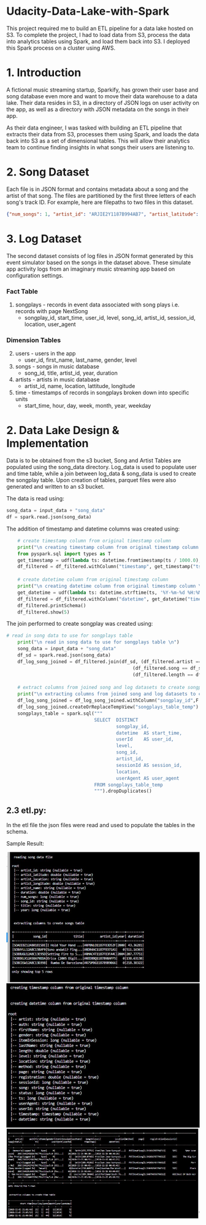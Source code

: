 # Udacity-Data-Lake-with-Spark
This project required me to build an ETL pipeline for a data lake hosted on S3. To complete the project, I had to load data from S3, process the data into analytics tables using Spark, and load them back into S3. I deployed this Spark process on a cluster using AWS.

# 1. Introduction

A fictional music streaming startup, Sparkify, has grown their user base and song database even more and want to move their data warehouse to a data lake. Their data resides in S3, in a directory of JSON logs on user activity on the app, as well as a directory with JSON metadata on the songs in their app.

As their data engineer, I was tasked with building an ETL pipeline that extracts their data from S3, processes them using Spark, and loads the data back into S3 as a set of dimensional tables. This will allow their analytics team to continue finding insights in what songs their users are listening to.

# 2. Song Dataset

Each file is in JSON format and contains metadata about a song and the artist of that song. The files are partitioned by the first three letters of each song's track ID. For example, here are filepaths to two files in this dataset.
  ```json
  {"num_songs": 1, "artist_id": "ARJIE2Y1187B994AB7", "artist_latitude": null, "artist_longitude": null, "artist_location": "", "artist_name": "Line Renaud", "song_id": "SOUPIRU12A6D4FA1E1", "title": "Der Kleine Dompfaff", "duration": 152.92036, "year": 0}
  ```
# 3. Log Dataset

The second dataset consists of log files in JSON format generated by this event simulator based on the songs in the dataset above. These simulate app activity logs from an imaginary music streaming app based on configuration settings.

### Fact Table
1. songplays - records in event data associated with song plays i.e. records with page NextSong
    * songplay_id, start_time, user_id, level, song_id, artist_id, session_id, location, user_agent
### Dimension Tables
2. users - users in the app
    * user_id, first_name, last_name, gender, level
3. songs - songs in music database
    * song_id, title, artist_id, year, duration
4. artists - artists in music database
    * artist_id, name, location, lattitude, longitude
5. time - timestamps of records in songplays broken down into specific units
    * start_time, hour, day, week, month, year, weekday


# 2. Data Lake Design & Implementation
Data is to be obtained from the s3 bucket, Song and Artist Tables are populated using the song_data directory.
Log_data is used to populate user and time table, while a join between log_data & song_data is used to create the songplay table.
Upon creation of tables, parquet files were also generated and written to an s3 bucket.


The data is read using:
``` python
song_data = input_data + "song_data"
df = spark.read.json(song_data)
```

The addition of timestamp and datetime columns was created using:
``` python
    # create timestamp column from original timestamp column
    print("\n creating timestamp column from original timestamp column \n")
    from pyspark.sql import types as T
    get_timestamp = udf(lambda ts: datetime.fromtimestamp(ts / 1000.0), T.TimestampType())
    df_filtered = df_filtered.withColumn("timestamp", get_timestamp("ts"))
    
    # create datetime column from original timestamp column
    print("\n creating datetime column from original timestamp column \n")
    get_datetime = udf(lambda ts: datetime.strftime(ts, '%Y-%m-%d %H:%M:%S'))
    df_filtered = df_filtered.withColumn("datetime", get_datetime("timestamp"))
    df_filtered.printSchema()
    df_filtered.show(5)
```

The join performed to create songplay was  created using:
``` python
# read in song data to use for songplays table
    print("\n read in song data to use for songplays table \n")
    song_data = input_data + "song_data"
    df_sd = spark.read.json(song_data)
    df_log_song_joined = df_filtered.join(df_sd, (df_filtered.artist == df_sd.artist_name) & \
                                              (df_filtered.song == df_sd.title) & \
                                              (df_filtered.length == df_sd.duration))

    # extract columns from joined song and log datasets to create songplays table
    print("\n extracting columns from joined song and log datasets to create songplays table \n")
    df_log_song_joined = df_log_song_joined.withColumn("songplay_id",F.row_number().over(Window.orderBy("artist_id")))
    df_log_song_joined.createOrReplaceTempView("songplays_table_temp")
    songplays_table = spark.sql("""
                                SELECT  DISTINCT
                                        songplay_id,
                                        datetime  AS start_time,
                                        userId    AS user_id,
                                        level,
                                        song_id,
                                        artist_id,
                                        sessionId AS session_id,
                                        location,
                                        userAgent AS user_agent
                                FROM songplays_table_temp
                                """).dropDuplicates()
```


## 2.3 etl.py: 
In the etl file the json files were read and used to populate the tables in the schema. 
    
Sample Result:


![Result 1](result1.JPG)
![Result 2](result2.JPG)
![Result 3](result3.JPG)
